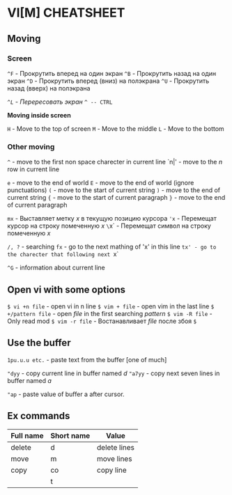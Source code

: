 # VI[M] CHEATSHEET

## Moving
### Screen
`^F` - Прокрутить вперед на один экран
`^B` - Прокрутить назад на один экран
`^D` - Прокрутить вперед (вниз) на полэкрана
`^U` - Прокрутить назад (вверх) на полэкрана

*`^L` - Перересовать экран*
`^ -- CTRL`

**Moving inside screen**

`H` - Move to the top of screen
`M` - Move to the middle
`L` - Move to the bottom

### Other moving
`^` - move to the first non space charecter in current line
`n|' - move to the *n* row in current line

`e` - move to the end of world
`E` - move to the end of world (ignore punctuations)
`(` - move to the start of current string
`)` - move to the end of current string
`{` - move to the start of current paragraph
`}` - move to the end of current paragraph

`mx` - Выставляет метку *x* в текущую позицию курсора
`'x` - Перемещат курсор на строку помеченную *x*
`\`x` - Перемещат символ на строку помеченную *x*

`/, ?` - searching
`fx` - go to the next mathing of 'x' in this line
`tx' - go to the charecter that following next `x`

`^G` - information about current line

## Open vi with some options
`$ vi +n file` - open vi in n line
`$ vim + file` - open vim in the last line
`$ +/pattern file` - open *file* in the first searching *pattern*
`$ vim -R file` - Only read mod
`$ vim -r file` - Востанавливает *file* после збоя
`$ `


## Use the buffer
`1pu.u.u etc.` - paste text from the buffer [one of much]

`"dyy` - copy current line in buffer named *d*
`"a7yy` - copy next seven lines in buffer named *a*

`"ap` - paste value of buffer a after cursor.

## Ex commands

| Full name | Short name | Value |
| --------- | ---------- | ----- |
| delete | d | delete lines |
| move | m | move lines |
| copy | co | copy line |
|  | t | | smae thing as co |





